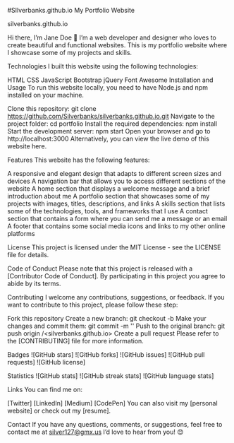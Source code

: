 #SIlverbanks.github.io
My Portfolio Website

silverbanks.github.io



Hi there, I’m Jane Doe 👋
I’m a web developer and designer who loves to create beautiful and functional websites. This is my portfolio website where I showcase some of my projects and skills.

Technologies
I built this website using the following technologies:

HTML
CSS
JavaScript
Bootstrap
jQuery
Font Awesome
Installation and Usage
To run this website locally, you need to have Node.js and npm installed on your machine.

Clone this repository: git clone https://github.com/Silverbanks/silverbanks.github.io.git
Navigate to the project folder: cd portfolio
Install the required dependencies: npm install
Start the development server: npm start
Open your browser and go to http://localhost:3000
Alternatively, you can view the live demo of this website here.

Features
This website has the following features:

A responsive and elegant design that adapts to different screen sizes and devices
A navigation bar that allows you to access different sections of the website
A home section that displays a welcome message and a brief introduction about me
A portfolio section that showcases some of my projects with images, titles, descriptions, and links
A skills section that lists some of the technologies, tools, and frameworks that I use
A contact section that contains a form where you can send me a message or an email
A footer that contains some social media icons and links to my other online platforms



License
This project is licensed under the MIT License - see the LICENSE file for details.

Code of Conduct
Please note that this project is released with a [Contributor Code of Conduct]. By participating in this project you agree to abide by its terms.

Contributing
I welcome any contributions, suggestions, or feedback. If you want to contribute to this project, please follow these step:

Fork this repository
Create a new branch: git checkout -b <branch-name>
Make your changes and commit them: git commit -m '<commit-message>'
Push to the original branch: git push origin <porfolio-project>/<silverbanks.github.io>
Create a pull request
Please refer to the [CONTRIBUTING] file for more information.

Badges
![GitHub stars] ![GitHub forks] ![GitHub issues] ![GitHub pull requests] ![GitHub license]

Statistics
![GitHub stats] ![GitHub streak stats] ![GitHub language stats]

Links
You can find me on:

[Twitter]
[LinkedIn]
[Medium]
[CodePen]
You can also visit my [personal website] or check out my [resume].

Contact
If you have any questions, comments, or suggestions, feel free to contact me at silver127@gmx.us I’d love to hear from you! 😊
